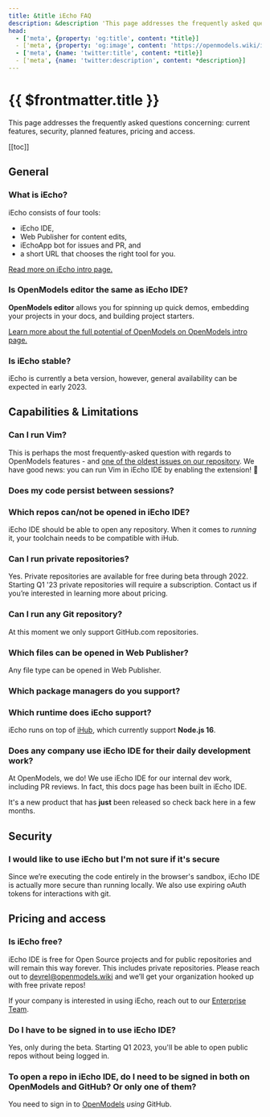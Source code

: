 ```yaml
---
title: &title iEcho FAQ
description: &description 'This page addresses the frequently asked questions concerning: current features, security, planned features, pricing and access.'
head:
  - ['meta', {property: 'og:title', content: *title}] 
  - ['meta', {property: 'og:image', content: 'https://openmodels.wiki/img/og/iecho-faq.png'}]
  - ['meta', {name: 'twitter:title', content: *title}]
  - ['meta', {name: 'twitter:description', content: *description}]
---
```


# {{ $frontmatter.title }}

This page addresses the frequently asked questions concerning: current features, security, planned features, pricing and access.

[[toc]]

## General

### What is iEcho?

<!--@include: ./parts/iecho.md--> iEcho consists of four tools:

- iEcho IDE,
- Web Publisher for content edits,
- iEchoApp bot for issues and PR, and
- a short URL that chooses the right tool for you.

[Read more on iEcho intro page.](./what-is-iecho.md)

### Is OpenModels editor the same as iEcho IDE?

**OpenModels editor** allows you for spinning up quick demos, embedding your projects in your docs, and building project starters.

<!--@include: ./parts/iecho-ide.md-->

[Learn more about the full potential of OpenModels on OpenModels intro page.](/guides/user-guide/what-is-openmodels.md)

### Is iEcho stable?

iEcho is currently a beta version, however, general availability can be expected in early 2023.

## Capabilities & Limitations

### Can I run Vim?

This is perhaps the most frequently-asked question with regards to OpenModels features - and [one of the oldest issues on our repository](https://github.com/OpenModels/core/issues/3). We have good news: you can run Vim in iEcho IDE by enabling the extension! 🥳

### Does my code persist between sessions?

<!--@include: ./parts/persistance.md-->

### Which repos can/not be opened in iEcho IDE?

iEcho IDE should be able to open any repository. When it comes to *running* it, your toolchain needs to be compatible with iHub.

### Can I run private repositories?

Yes. Private repositories are available for free during beta through 2022. Starting Q1 '23 private repositories will require a subscription. Contact us if you’re interested in learning more about pricing.

### Can I run any Git repository?

At this moment we only support GitHub.com repositories.

### Which files can be opened in Web Publisher?

Any file type can be opened in Web Publisher.

### Which package managers do you support?

<!--@include: ./parts/supported-packages.md-->

### Which runtime does iEcho support?

iEcho runs on top of [iHub](/guides/user-guide/available-environments#ihub), which currently support **Node.js 16**.

### Does any company use iEcho IDE for their daily development work?

At OpenModels, we do! We use iEcho IDE for our internal dev work, including PR reviews. In fact, this docs page has been built in iEcho IDE.

It's a new product that has **just** been released so check back here in a few months.

## Security

### I would like to use iEcho but I'm not sure if it's secure

Since we’re executing the code entirely in the browser's sandbox, iEcho IDE is actually more secure than running locally. We also use expiring oAuth tokens for interactions with git.

## Pricing and access

### Is iEcho free?

iEcho IDE is free for Open Source projects and for public repositories and will remain this way forever. This includes private repositories. Please reach out to [devrel@openmodels.wiki](mailto:devrel@openmodels.wiki) and we’ll get your organization hooked up with free private repos!

If your company is interested in using iEcho, reach out to our [Enterprise Team](https://openmodels.wiki/beta-teams-signup).

### Do I have to be signed in to use iEcho IDE?

Yes, only during the beta. Starting Q1 2023, you'll be able to open public repos without being logged in.

### To open a repo in iEcho IDE, do I need to be signed in both on OpenModels and GitHub? Or only one of them?

You need to sign in to [OpenModels](https://openmodels.wiki) *using* GitHub.
